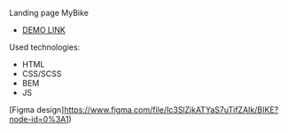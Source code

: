 Landing page MyBike 
- [DEMO LINK](https://sergii2705.github.io/mybike-landing/)

Used technologies:
- HTML
- CSS/SCSS
- BEM
- JS

[Figma design]https://www.figma.com/file/Ic3SlZjkATYaS7uTifZAIk/BIKE?node-id=0%3A1)
